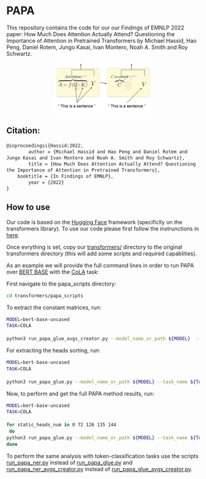 # PAPA
This repository contains the code for our our Findings of EMNLP 2022 paper: How Much Does Attention Actually Attend? Questioning the Importance of Attention in Pretrained Transformers by Michael Hassid, Hao Peng, Daniel Rotem, Jungo Kasai, Ivan Montero, Noah A. Smith and Roy Schwartz.

<p align="center">
  <img src="github/teaser_1.jpg" width="50%" height="50%">
</p>

## Citation:
```
@inproceedingsi{Hassid:2022,
        author = {Michael Hassid and Hao Peng and Daniel Rotem and Jungo Kasai and Ivan Montero and Noah A. Smith and Roy Schwartz},
        title = {How Much Does Attention Actually Attend? Questioning the Importance of Attention in Pretrained Transformers},
	booktitle = {In Findings of EMNLP},
        year = {2022}
}
```

## How to use

Our code is based on the [Hugging Face](https://github.com/huggingface) framework (specificlly on the transformers library).
To use our code please first follow the instrunctions in [here](https://huggingface.co/docs/transformers/installation#editable-install).

Once evrything is set, copy our [transformers/](https://github.com/schwartz-lab-NLP/papa/tree/main/transformers
) directory to the original transformers directory (this will add some scripts and required capablities).

As an example we will provide the full command lines in order to run PAPA over [BERT BASE](https://huggingface.co/bert-base-uncased) with the [CoLA](https://nyu-mll.github.io/CoLA/) task:

First navigate to the papa_scripts directory:
```bash
cd transformers/papa_scripts
```

To extract the constant matrices, run:
```bash
MODEL=bert-base-uncased
TASK=COLA

python3 run_papa_glue_avgs_creator.py --model_name_or_path ${MODEL}  --task_name ${TASK}  --max_length 64    --per_device_train_batch_size 8   --output_dir <dir_to_save_constant_matrices> --cache_dir <your_cache_dir> --use_papa_preprocess true  --pad_to_max_length
```
For extracting the heads sorting, run:

```bash
MODEL=bert-base-uncased
TASK=COLA

python3 run_papa_glue.py --model_name_or_path ${MODEL} --task_name ${TASK} --do_eval --max_seq_length 64 --per_device_train_batch_size 16 --per_device_eval_batch_size 16 --output_dir <dir_to_save_sorted_heads> --cache_dir <your_cache_dir>  --do_train --num_train_epochs 15.0 --learning_rate 2e-5 --lr_scheduler_type constant --disable_tqdm true --evaluation_strategy epoch --save_strategy no --use_papa_preprocess --use_freeze_extract_pooler true --static_heads_dir <dir_saves_constant_matrices>  --save_total_limit 0 --sort_calculating True
```
Now, to perform and get the full PAPA method results, run:

```bash
MODEL=bert-base-uncased
TASK=COLA

for static_heads_num in 0 72 126 135 144
 do
python3 run_papa_glue.py --model_name_or_path ${MODEL} --task_name ${TASK} --do_eval --max_seq_length 64 --per_device_train_batch_size 16 --per_device_eval_batch_size 16 --output_dir <dir_to_save_results> --cache_dir <your_cache_dir> --do_train --num_train_epochs 15.0 --learning_rate 2e-5 --lr_scheduler_type constant --disable_tqdm true --evaluation_strategy epoch --save_strategy no --use_papa_preprocess --grad_for_classifier_only true --use_freeze_extract_pooler true --static_heads_dir <dir_saves_constant_matrices> --static_heads_num ${static_heads_num} --save_total_limit 0 --sorting_heads_dir <dir_saved_sorted_heads>
done
```

To perform the same analysis with token-classification tasks use the scripts [run_papa_ner.py](https://github.com/schwartz-lab-NLP/papa/blob/main/transformers/papa_scripts/run_papa_ner.py) instead of [run_papa_glue.py](https://github.com/schwartz-lab-NLP/papa/blob/main/transformers/papa_scripts/run_papa_glue.py) and [run_papa_ner_avgs_creator.py](https://github.com/schwartz-lab-NLP/papa/blob/main/transformers/papa_scripts/run_papa_ner_avgs_creator.py) instead of [run_papa_glue_avgs_creator.py](https://github.com/schwartz-lab-NLP/papa/blob/main/transformers/papa_scripts/run_papa_glue_avgs_creator.py).
